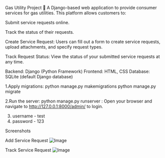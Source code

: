Gas Utility Project 🚀
A Django-based web application to provide consumer services for gas utilities. This platform allows customers to:

Submit service requests online.

Track the status of their requests.

Create Service Request: Users can fill out a form to create service requests, upload attachments, and specify request types.

Track Request Status: View the status of your submitted service requests at any time.

Backend: Django (Python Framework) Frontend: HTML, CSS Database: SQLite (default Django database)

1.Apply migrations: python manage.py makemigrations python manage.py migrate

2.Run the server: python manage.py runserver : Open your browser and navigate to http://127.0.0.1:8000/admin/ to login.

3. username - test
4. password  - 123
   
Screenshots

Add Service Request
![Image](https://github.com/user-attachments/assets/1badfd97-331f-4dc8-84c2-2e6ba67de837)

Track Service Request
![Image](https://github.com/user-attachments/assets/8ed9174f-f45c-411c-a620-141e3392c541)
